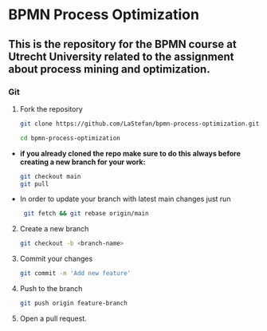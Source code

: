 # BPMN Process Optimization
This is the repository for the BPMN course at Utrecht University related to the assignment about process mining and optimization. 
---

### Git

1. Fork the repository
     ```bash
    git clone https://github.com/LaStefan/bpmn-process-optimization.git
     ```
     ```bash
     cd bpmn-process-optimization
     ```

- **if you already cloned the repo make sure to do this always before creating a new branch for your work:**
    ```bash
    git checkout main
    git pull
- In order to update your branch with latest main changes just run
    ```bash
     git fetch && git rebase origin/main

2. Create a new branch
    ```bash
    git checkout -b <branch-name>

3. Commit your changes
    ```bash
    git commit -m 'Add new feature'

4. Push to the branch
    ```bash 
    git push origin feature-branch
    
5. Open a pull request.
